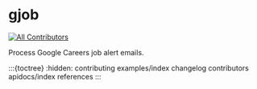 # gjob

[![All Contributors](https://img.shields.io/github/all-contributors/blakeNaccarato/gjob?color=ee8449&style=flat-square)](contributors)

Process Google Careers job alert emails.

:::{toctree}
:hidden:
contributing
examples/index
changelog
contributors
apidocs/index
references
:::
